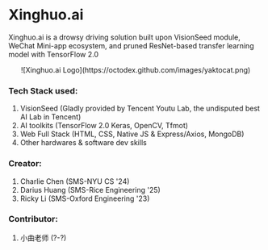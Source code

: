 # Xinghuo.ai
Xinghuo.ai is a drowsy driving solution built upon VisionSeed module, WeChat Mini-app ecosystem, and pruned ResNet-based transfer learning model with TensorFlow 2.0
<div align=center>![Xinghuo.ai Logo](https://octodex.github.com/images/yaktocat.png)</div>
  
### Tech Stack used: 
1. VisionSeed (Gladly provided by Tencent Youtu Lab, the undisputed best AI Lab in Tencent)
2. AI toolkits (TensorFlow 2.0 Keras, OpenCV, Tfmot)
3. Web Full Stack (HTML, CSS, Native JS & Express/Axios, MongoDB)
4. Other hardwares & software dev skills

### Creator: 
1. Charlie Chen (SMS-NYU CS '24)
2. Darius Huang (SMS-Rice Engineering '25)
3. Ricky Li (SMS-Oxford Engineering '23)

### Contributor: 
1. 小曲老师 (?-?)
